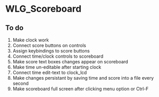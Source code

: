 WLG_Scoreboard
==============

To do
-----

1. Make clock work
1. Connect score buttons on controls
1. Assign keybindings to score buttons
1. Connect time/clock controls to scoreboard
1. Make score text boxes changes appear on scoreboard
1. Make time un-editable after starting clock
1. Connect time edit-text to clock_lcd
1. Make changes persistant by saving time and score into a file every second
1. Make scoreboard full screen after clicking menu option or Ctrl-F
